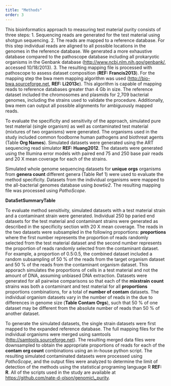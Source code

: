 ```yaml
---
title: "Methods"
order: 3
---
```


This bioinformatics approach to measuring test material purity consists of three steps: 1. Sequencing reads are generated for the test material using shotgun sequencing. 2. The reads are mapped to a reference database. For this step individual reads are aligned to all possible locations in the genomes in the reference database.   We generated a more exhaustive database compared to the pathoscope database including all prokaryotic organisms in the Genbank database (http://www.ncbi.nlm.nih.gov/genbank/, accessed 10/18/2013). 3. The resulting mapping file is processed with pathoscope to assess dataset composition (__REF: Francis2013__). For the mapping step the bwa mem mapping algorithm was used (http://bio-bwa.sourceforge.net, __REF: Li2013c__).  This algorithm is capable of mapping reads to reference databases greater than 4 Gb in size.  The reference dataset included the chromosomes and plasmids for 2,709 bacterial genomes, including the strains used to validate the procedure.  Additionally, bwa mem can output all possible alignments for ambiguously mapped reads.  
 
To evaluate the specificity and sensitivity of the approach, simulated pure test material (single organism) as well as contaminated test material (mixtures of two organisms) were generated.  The organisms used in the study included common foodborne human pathogens and biothreat agents (Table __Org Names__).  Simulated datasets were generated using the ART sequencing read simulator __REF: Huang2012__.  The datasets were generated using the Illumina error models with paired end 75 and 250 base pair reads and 20 X mean coverage for each of the strains.

Simulated whole genome sequencing datasets for __unique orgs__ organisms from  __genera count__ different genera (Table Ref 1) were used to evaluate the method specificity. Datasets from the individual organisms were mapped to the all-bacterial genomes database using _bowtie2_.  The resulting mapping file was processed using _PathoScope_.   
   
__DataSetSummaryTable__

To evaluate method sensitivity, simulated datasets with a test material strain and a contaminant strain were generated.  Individual 250 bp paried end datasets for the test material and contaminant strains were generated as described in the specificity section with 20 X mean coverage.  The reads in the two datasets were subsampled in the following proportions: __proportions__ where the first number represents the proportion of reads randomly selected from the test material dataset and the second number represents the proportion of reads randomly selected from the contaminant dataset.  For example, a proportion of 0.5:0.5, the combined dataset included a random subsampling of 50 \% of the reads from the target organism dataset and 50 \% of the reads from the contaminant organism dataset.  This apporach simulates the proportions of cells in a test material and not the amount of DNA, assuming unbiased DNA extraction.  Datasets were generated for all pairwise comparisons so that each of the __mixstrain count__  strains was both a contaminant and test material for all __proportions__ proportions combinations, for a total of __number of contam__  datasets.  The individual organism datasets vary in the number of reads in the due to differences in genome size (__Table Contam Orgs__), such that 50 \% of one dataset may be different from the absolute number of reads than 50 \% of another dataset.   

To generate the simulated datasets, the single strain datasets were first mapped to the expanded reference database.  The full mapping files for the individual organisms were merged using samtools (http://samtools.sourceforge.net).  The resulting merged data files were downsampled to obtain the appropriate proportions of reads for each of the __contam org count__ combinations using an in-house python script.  The resulting simulated contaminated datasets were processed using _PathoScope_, and the output files were analyzed to determine the limit of detection of the methods using the statistical programing language R __REF: R__.  All of the scripts used in the study are available at https://github.com/nate-d-olson/genomic\_purity. 
